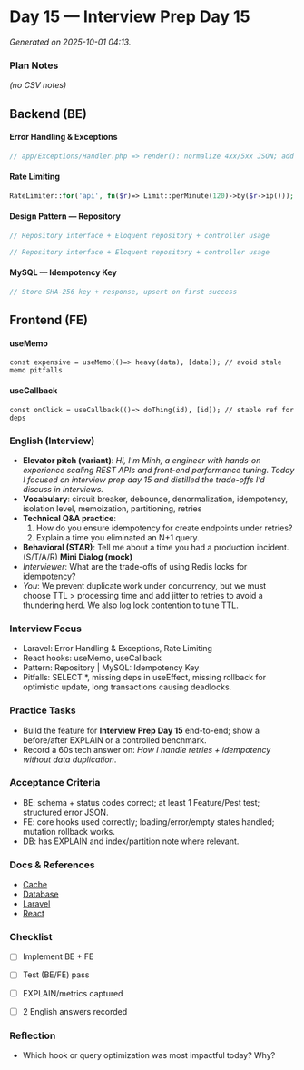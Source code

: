 # Day 15 — Interview Prep Day 15

_Generated on 2025-10-01 04:13._

### Plan Notes
_(no CSV notes)_

## Backend (BE)

#### Error Handling & Exceptions
```php
// app/Exceptions/Handler.php => render(): normalize 4xx/5xx JSON; add context IDs.
```

#### Rate Limiting
```php
RateLimiter::for('api', fn($r)=> Limit::perMinute(120)->by($r->ip()));
```

#### Design Pattern — Repository
```php
// Repository interface + Eloquent repository + controller usage
```
```php
// Repository interface + Eloquent repository + controller usage
```

#### MySQL — Idempotency Key
```php
// Store SHA-256 key + response, upsert on first success
```

## Frontend (FE)

#### useMemo
```tsx
const expensive = useMemo(()=> heavy(data), [data]); // avoid stale memo pitfalls
```

#### useCallback
```tsx
const onClick = useCallback(()=> doThing(id), [id]); // stable ref for deps
```

### English (Interview)
- **Elevator pitch (variant)**: *Hi, I'm Minh, a engineer with hands‑on experience scaling REST APIs and front-end performance tuning. Today I focused on interview prep day 15 and distilled the trade-offs I’d discuss in interviews.*
- **Vocabulary**: circuit breaker, debounce, denormalization, idempotency, isolation level, memoization, partitioning, retries
- **Technical Q&A practice**:  
  1) How do you ensure idempotency for create endpoints under retries?  
  2) Explain a time you eliminated an N+1 query.
- **Behavioral (STAR)**: Tell me about a time you had a production incident. (S/T/A/R)
**Mini Dialog (mock)**
- *Interviewer*: What are the trade-offs of using Redis locks for idempotency?
- *You*: We prevent duplicate work under concurrency, but we must choose TTL > processing time and add jitter to retries to avoid a thundering herd. We also log lock contention to tune TTL.



### Interview Focus
- Laravel: Error Handling & Exceptions, Rate Limiting
- React hooks: useMemo, useCallback
- Pattern: Repository | MySQL: Idempotency Key
- Pitfalls: SELECT *, missing deps in useEffect, missing rollback for optimistic update, long transactions causing deadlocks.


### Practice Tasks
- Build the feature for **Interview Prep Day 15** end-to-end; show a before/after EXPLAIN or a controlled benchmark.
- Record a 60s tech answer on: *How I handle retries + idempotency without data duplication*. 


### Acceptance Criteria
- BE: schema + status codes correct; at least 1 Feature/Pest test; structured error JSON.
- FE: core hooks used correctly; loading/error/empty states handled; mutation rollback works.
- DB: has EXPLAIN and index/partition note where relevant.


### Docs & References
- [Cache](https://laravel.com/docs/cache)
- [Database](https://dev.mysql.com/doc/)
- [Laravel](https://laravel.com/docs)
- [React](https://react.dev/learn)

### Checklist
- [ ] Implement BE + FE
- [ ] Test (BE/FE) pass
- [ ] EXPLAIN/metrics captured
- [ ] 2 English answers recorded


### Reflection
- Which hook or query optimization was most impactful today? Why?